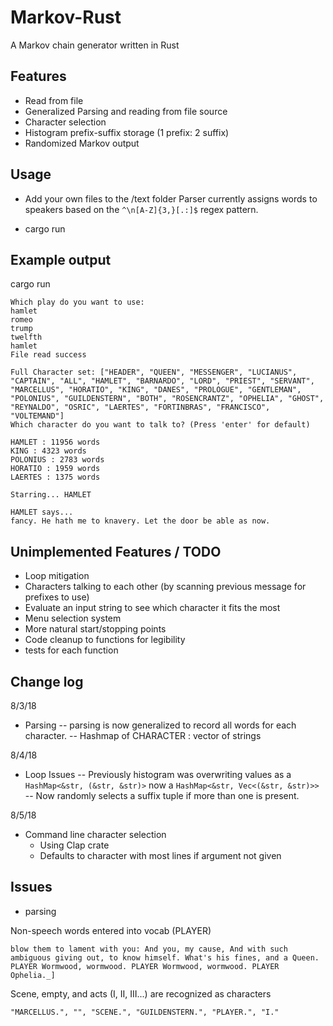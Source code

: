 # Markov-Rust
A Markov chain generator written in Rust

## Features
- Read from file
- Generalized Parsing and reading from file source
- Character selection
- Histogram prefix-suffix storage (1 prefix: 2 suffix)
- Randomized Markov output

## Usage
- Add your own files to the /text folder
Parser currently assigns words to speakers based on the `^\n[A-Z]{3,}[.:]$` regex pattern.

- cargo run

## Example output
cargo run
```
Which play do you want to use:
hamlet
romeo
trump
twelfth
hamlet
File read success

Full Character set: ["HEADER", "QUEEN", "MESSENGER", "LUCIANUS", "CAPTAIN", "ALL", "HAMLET", "BARNARDO", "LORD", "PRIEST", "SERVANT", "MARCELLUS", "HORATIO", "KING", "DANES", "PROLOGUE", "GENTLEMAN", "POLONIUS", "GUILDENSTERN", "BOTH", "ROSENCRANTZ", "OPHELIA", "GHOST", "REYNALDO", "OSRIC", "LAERTES", "FORTINBRAS", "FRANCISCO", "VOLTEMAND"]
Which character do you want to talk to? (Press 'enter' for default)

HAMLET : 11956 words
KING : 4323 words
POLONIUS : 2783 words
HORATIO : 1959 words
LAERTES : 1375 words

Starring... HAMLET

HAMLET says...
fancy. He hath me to knavery. Let the door be able as now.

```

## Unimplemented Features / TODO
- Loop mitigation
- Characters talking to each other (by scanning previous message for prefixes to use)
- Evaluate an input string to see which character it fits the most
- Menu selection system
- More natural start/stopping points
- Code cleanup to functions for legibility
- tests for each function

## Change log

8/3/18
- Parsing
-- parsing is now generalized to record all words for each character.
-- Hashmap of CHARACTER : vector of strings


8/4/18
- Loop Issues
-- Previously histogram was overwriting values as a `HashMap<&str, (&str, &str)>`
  now a `HashMap<&str, Vec<(&str, &str)>>`
-- Now randomly selects a suffix tuple if more than one is present.


8/5/18
- Command line character selection
  - Using Clap crate
  - Defaults to character with most lines if argument not given


## Issues

- parsing

Non-speech words entered into vocab (PLAYER)
```
blow them to lament with you: And you, my cause, And with such ambiguous giving out, to know himself. What's his fines, and a Queen. PLAYER Wormwood, wormwood. PLAYER Wormwood, wormwood. PLAYER Ophelia._]
```

Scene, empty, and acts (I, II, III...) are recognized as characters
```
"MARCELLUS.", "", "SCENE.", "GUILDENSTERN.", "PLAYER.", "I."
```
